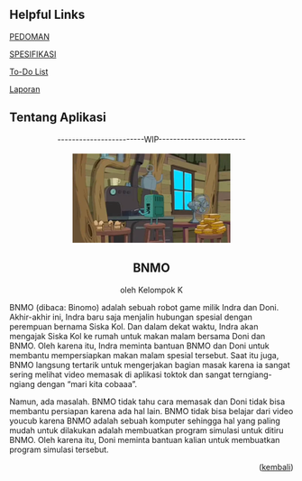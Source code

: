 <a name="atas"></a>

## Helpful Links
[PEDOMAN](https://docs.google.com/document/d/11t4C0ukM1R9XZpaV27yjGu4-riEEUrKAOHLVEFTt-ns/edit)

[SPESIFIKASI](https://docs.google.com/document/d/174x8ajgUTUUfICykoZkaZEuu7K8NyZSkoPlCL5bXgBY/edit)

[To-Do List](https://docs.google.com/spreadsheets/d/1DU8FCL7Znkz1MxpWorClw5tu5nA4lYZaKv_8SKpt2CI/edit#gid=0)

[Laporan](https://docs.google.com/document/d/1WRmV_64yfeUyayw3Pxh-OteWUiBx6ONi/edit#heading=h.3dy6vkm)

## Tentang Aplikasi

<div align="center">
    <div>------------------------WIP------------------------</div><br/>
    <img src="readme/bnmo.png" alt="bnmo" style="max-width:20em;"></img>
    <h2>BNMO</h2>
    <p>oleh Kelompok K</p>
</div>


BNMO (dibaca: Binomo) adalah sebuah robot game milik Indra dan Doni. Akhir-akhir ini, Indra baru saja menjalin hubungan spesial dengan perempuan bernama Siska Kol. Dan dalam dekat waktu, Indra akan mengajak Siska Kol ke rumah untuk makan malam bersama Doni dan BNMO. Oleh karena itu, Indra meminta bantuan BNMO dan Doni untuk membantu mempersiapkan makan malam spesial tersebut. Saat itu juga, BNMO langsung tertarik untuk mengerjakan bagian masak karena ia sangat sering melihat video memasak di aplikasi toktok dan sangat terngiang-ngiang dengan “mari kita cobaaa”.

Namun, ada masalah. BNMO tidak tahu cara memasak dan Doni tidak bisa membantu persiapan karena ada hal lain. BNMO tidak bisa belajar dari video youcub karena BNMO adalah sebuah komputer sehingga hal yang paling mudah untuk dilakukan adalah membuatkan program simulasi untuk ditiru BNMO. Oleh karena itu, Doni meminta bantuan kalian untuk membuatkan program simulasi tersebut.

<p align="right">(<a href="#atas">kembali</a>)</p>